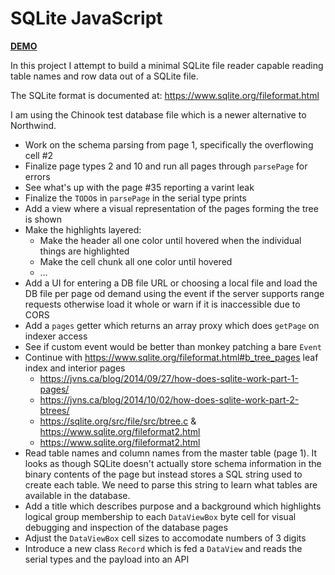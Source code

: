 # SQLite JavaScript

[**DEMO**](https://tomashubelbauer.github.io/sqlite-javascript)

In this project I attempt to build a minimal SQLite file reader capable reading
table names and row data out of a SQLite file.

The SQLite format is documented at: https://www.sqlite.org/fileformat.html

I am using the Chinook test database file which is a newer alternative to
Northwind.

- Work on the schema parsing from page 1, specifically the overflowing cell #2
- Finalize page types 2 and 10 and run all pages through `parsePage` for errors
- See what's up with the page #35 reporting a varint leak
- Finalize the `TODO`s in `parsePage` in the serial type prints
- Add a view where a visual representation of the pages forming the tree is shown
- Make the highlights layered:
  - Make the header all one color until hovered when the individual things are highlighted
  - Make the cell chunk all one color until hovered
  - …
- Add a UI for entering a DB file URL or choosing a local file and load the DB
  file per page od demand using the event if the server supports range requests
  otherwise load it whole or warn if it is inaccessible due to CORS
- Add a `pages` getter which returns an array proxy which does `getPage` on indexer access
- See if custom event would be better than monkey patching a bare `Event`
- Continue with https://www.sqlite.org/fileformat.html#b_tree_pages leaf index and interior pages
  - https://jvns.ca/blog/2014/09/27/how-does-sqlite-work-part-1-pages/
  - https://jvns.ca/blog/2014/10/02/how-does-sqlite-work-part-2-btrees/
  - https://sqlite.org/src/file/src/btree.c & https://www.sqlite.org/fileformat2.html
  - https://www.sqlite.org/fileformat2.html
- Read table names and column names from the master table (page 1).
  It looks as though SQLite doesn't actually store schema information in the binary
  contents of the page but instead stores a SQL string used to create each table.
  We need to parse this string to learn what tables are available in the database.
- Add a title which describes purpose and a background which highlights logical
  group membership to each `DataViewBox` byte cell for visual debugging and
  inspection of the database pages
- Adjust the `DataViewBox` cell sizes to accomodate numbers of 3 digits
- Introduce a new class `Record` which is fed a `DataView` and reads the serial
  types and the payload into an API
